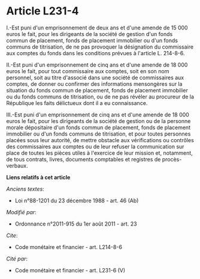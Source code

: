 # Article L231-4

I.-Est puni d'un emprisonnement de deux ans et d'une amende de 15 000 euros le fait, pour les dirigeants de la société de
gestion d'un fonds commun de placement, fonds de placement immobilier ou d'un fonds communs de titrisation, de ne pas
provoquer la désignation du commissaire aux comptes du fonds dans les conditions prévues à l'article L. 214-8-6. 

II.-Est puni d'un emprisonnement de cinq ans et d'une amende de 18 000 euros le fait, pour tout commissaire aux comptes, soit
en son nom personnel, soit au titre d'associé dans une société de commissaires aux comptes, de donner ou confirmer des
informations mensongères sur la situation du fonds commun de placement, fonds de placement immobilier ou du fonds communs de
titrisation, ou de ne pas révéler au procureur de la République les faits délictueux dont il a eu connaissance. 

III.-Est puni d'un emprisonnement de cinq ans et d'une amende de 18 000 euros le fait, pour les dirigeants de la société de
gestion ou de la personne morale dépositaire d'un fonds commun de placement, fonds de placement immobilier ou d'un fonds
communs de titrisation, et pour toutes personnes placées sous leur autorité, de mettre obstacle aux vérifications ou
contrôles des commissaires aux comptes ou de leur refuser la communication sur place de toutes les pièces utiles à l'exercice
de leur mission et, notamment, de tous contrats, livres, documents comptables et registres de procès-verbaux.

**Liens relatifs à cet article**

_Anciens textes_:

  - Loi n°88-1201 du 23 décembre 1988 - art. 46 (Ab)

_Modifié par_:

  - Ordonnance n°2011-915 du 1er août 2011 - art. 23

_Cite_:

  - Code monétaire et financier - art. L214-8-6

_Cité par_:

  - Code monétaire et financier - art. L231-6 (V)

